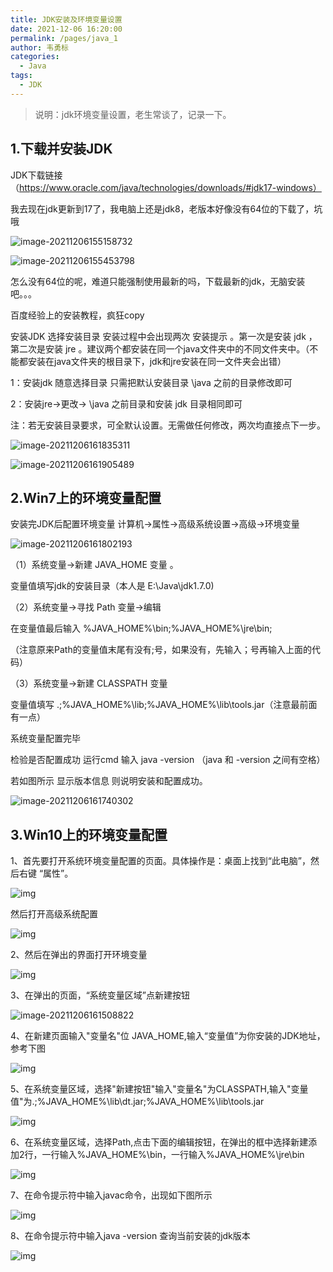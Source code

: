 ```yaml
---
title: JDK安装及环境变量设置
date: 2021-12-06 16:20:00
permalink: /pages/java_1
author: 韦勇标
categories:
  - Java
tags:
  - JDK
---
```

> 说明：jdk环境变量设置，老生常谈了，记录一下。

## 1.下载并安装JDK

JDK下载链接（https://www.oracle.com/java/technologies/downloads/#jdk17-windows）

我去现在jdk更新到17了，我电脑上还是jdk8，老版本好像没有64位的下载了，坑哦

![image-20211206155158732](https://cdn.jsdelivr.net/gh/wyba/image_store/blog/image-20211206155158732.png)

![image-20211206155453798](https://cdn.jsdelivr.net/gh/wyba/image_store/blog/image-20211206155453798.png)





怎么没有64位的呢，难道只能强制使用最新的吗，下载最新的jdk，无脑安装吧。。。

百度经验上的安装教程，疯狂copy

安装JDK 选择安装目录 安装过程中会出现两次 安装提示 。第一次是安装 jdk ，第二次是安装 jre 。建议两个都安装在同一个java文件夹中的不同文件夹中。（不能都安装在java文件夹的根目录下，jdk和jre安装在同一文件夹会出错）

1：安装jdk 随意选择目录 只需把默认安装目录 \java 之前的目录修改即可

2：安装jre→更改→ \java 之前目录和安装 jdk 目录相同即可

注：若无安装目录要求，可全默认设置。无需做任何修改，两次均直接点下一步。

![image-20211206161835311](https://cdn.jsdelivr.net/gh/wyba/image_store/blog/image-20211206161835311.png)

![image-20211206161905489](https://cdn.jsdelivr.net/gh/wyba/image_store/blog/image-20211206161905489.png)

## 2.Win7上的环境变量配置

安装完JDK后配置环境变量  计算机→属性→高级系统设置→高级→环境变量

![image-20211206161802193](https://cdn.jsdelivr.net/gh/wyba/image_store/blog/image-20211206161802193.png)

（1）系统变量→新建 JAVA_HOME 变量 。

变量值填写jdk的安装目录（本人是 E:\Java\jdk1.7.0)



（2）系统变量→寻找 Path 变量→编辑

在变量值最后输入 %JAVA_HOME%\bin;%JAVA_HOME%\jre\bin;

（注意原来Path的变量值末尾有没有;号，如果没有，先输入；号再输入上面的代码）



（3）系统变量→新建 CLASSPATH 变量

变量值填写  .;%JAVA_HOME%\lib;%JAVA_HOME%\lib\tools.jar（注意最前面有一点）

系统变量配置完毕



检验是否配置成功 运行cmd 输入 java -version （java 和 -version 之间有空格）



若如图所示 显示版本信息 则说明安装和配置成功。

![image-20211206161740302](https://cdn.jsdelivr.net/gh/wyba/image_store/blog/image-20211206161740302.png)

## 3.Win10上的环境变量配置

1、首先要打开系统环境变量配置的页面。具体操作是：桌面上找到“此电脑”，然后右键 “属性”。

![img](https://cdn.jsdelivr.net/gh/wyba/image_store/blog/1247358-20190116101135343-367427561.png)

然后打开高级系统配置

![img](https://cdn.jsdelivr.net/gh/wyba/image_store/blog/1247358-20190116101135960-2127215352.png)

2、然后在弹出的界面打开环境变量

![img](https://cdn.jsdelivr.net/gh/wyba/image_store/blog/1247358-20190116101136431-1389892956.png)

3、在弹出的页面，“系统变量区域”点新建按钮

![image-20211206161508822](https://cdn.jsdelivr.net/gh/wyba/image_store/blog/image-20211206161508822.png)

4、在新建页面输入"变量名"位 JAVA_HOME,输入“变量值”为你安装的JDK地址，参考下图

![img](https://cdn.jsdelivr.net/gh/wyba/image_store/blog/1247358-20190116101137541-1078073476.png)

5、在系统变量区域，选择"新建按钮"输入"变量名"为CLASSPATH,输入"变量值"为.;%JAVA_HOME%\lib\dt.jar;%JAVA_HOME%\lib\tools.jar

![img](https://cdn.jsdelivr.net/gh/wyba/image_store/blog/1247358-20190116101139091-502458018.png)

6、在系统变量区域，选择Path,点击下面的编辑按钮，在弹出的框中选择新建添加2行，一行输入%JAVA_HOME%\bin，一行输入%JAVA_HOME%\jre\bin

![img](https://cdn.jsdelivr.net/gh/wyba/image_store/blog/1247358-20190116101139091-502458018.png)

7、在命令提示符中输入javac命令，出现如下图所示

![img](https://cdn.jsdelivr.net/gh/wyba/image_store/blog/1247358-20190116101139091-502458018.png)

8、在命令提示符中输入java -version 查询当前安装的jdk版本

![img](https://cdn.jsdelivr.net/gh/wyba/image_store/blog/1247358-20190116101139451-1359065990.png)